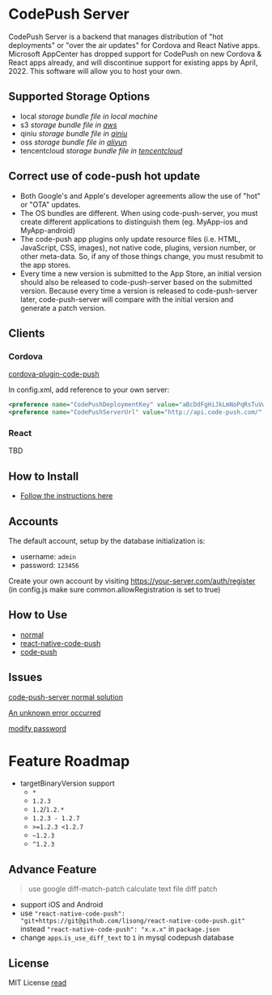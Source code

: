 # CodePush Server

CodePush Server is a backend that manages distribution of "hot deployments" or "over the air updates" for Cordova and React Native apps. Microsoft AppCenter has dropped support for CodePush on new Cordova & React apps already, and will discontinue support for existing apps by April, 2022. This software will allow you to host your own.

## Supported Storage Options

-   local _storage bundle file in local machine_
-   s3 _storage bundle file in [aws](https://aws.amazon.com/)_
-   qiniu _storage bundle file in [qiniu](http://www.qiniu.com/)_
-   oss _storage bundle file in [aliyun](https://www.aliyun.com/product/oss)_
-   tencentcloud _storage bundle file in [tencentcloud](https://cloud.tencent.com/product/cos)_

## Correct use of code-push hot update

-   Both Google's and Apple's developer agreements allow the use of "hot" or "OTA" updates.
-   The OS bundles are different. When using code-push-server, you must create different applications to distinguish them (eg. MyApp-ios and MyApp-android)
-   The code-push app plugins only update resource files (i.e. HTML, JavaScript, CSS, images), not native code, plugins, version number, or other meta-data. So, if any of those things change, you must resubmit to the app stores.
-   Every time a new version is submitted to the App Store, an initial version should also be released to code-push-server based on the submitted version. Because every time a version is released to code-push-server later, code-push-server will compare with the initial version and generate a patch version.

## Clients

### Cordova
[cordova-plugin-code-push](https://github.com/byronigoe/cordova-plugin-code-push)

In config.xml, add reference to your own server:
```xml
<preference name="CodePushDeploymentKey" value="aBcDdFgHiJkLmNoPqRsTuVwXyZ" />
<preference name="CodePushServerUrl" value="http://api.code-push.com/" />
```

### React

TBD

## How to Install

-   [Follow the instructions here](https://github.com/byronigoe/code-push-server/blob/master/docs/install-server.md)

## Accounts

The default account, setup by the database initialization is:
-   username: `admin`
-   password: `123456`

Create your own account by visiting https://your-server.com/auth/register (in config.js make sure common.allowRegistration is set to true)

## How to Use

-   [normal](https://github.com/lisong/code-push-server/blob/master/docs/react-native-code-push.md)
-   [react-native-code-push](https://github.com/Microsoft/react-native-code-push)
-   [code-push](https://github.com/Microsoft/code-push)

## Issues

[code-push-server normal solution](https://github.com/lisong/code-push-server/issues/135)

[An unknown error occurred](https://github.com/lisong/code-push-server/issues?utf8=%E2%9C%93&q=unknown)

[modify password](https://github.com/lisong/code-push-server/issues/43)

# Feature Roadmap

-   targetBinaryVersion support
    -   `*`
    -   `1.2.3`
    -   `1.2`/`1.2.*`
    -   `1.2.3 - 1.2.7`
    -   `>=1.2.3 <1.2.7`
    -   `~1.2.3`
    -   `^1.2.3`

## Advance Feature

> use google diff-match-patch calculate text file diff patch

-   support iOS and Android
-   use `"react-native-code-push": "git+https://git@github.com/lisong/react-native-code-push.git"` instead `"react-native-code-push": "x.x.x"` in `package.json`
-   change `apps`.`is_use_diff_text` to `1` in mysql codepush database

## License

MIT License [read](https://github.com/lisong/code-push-server/blob/master/LICENSE)

